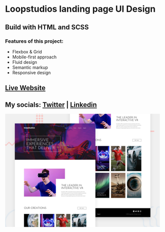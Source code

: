 # Loopstudios landing page UI Design

## Build with HTML and SCSS

### Features of this project:

- Flexbox & Grid
- Mobile-first approach
- Fluid design
- Semantic markup
- Responsive design

## [Live Website](https://loopstudios-design-ui.netlify.app)

## My socials: [Twitter](https://twitter.com/dragoshcode) | [Linkedin](https://linkedin.com/in/dragoshcode)

![design-image](assets/design/desktop-preview.jpg)
